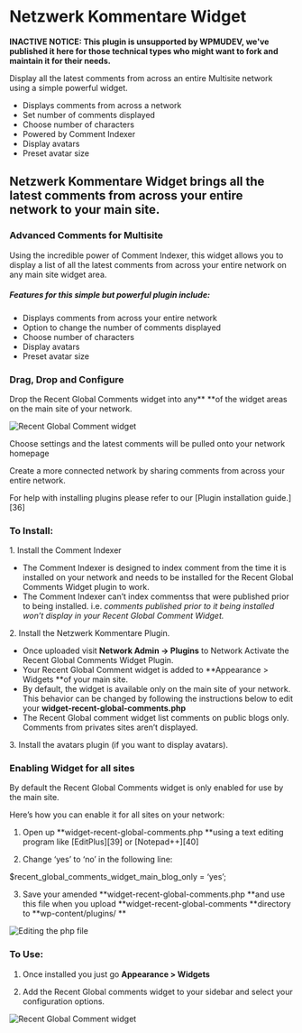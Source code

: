 # Netzwerk Kommentare Widget

**INACTIVE NOTICE: This plugin is unsupported by WPMUDEV, we've published it here for those technical types who might want to fork and maintain it for their needs.**


Display all the latest comments from across an entire Multisite network using a simple powerful widget.

* Displays comments from across a network 
* Set number of comments displayed 
* Choose number of characters 
* Powered by Comment Indexer 
* Display avatars 
* Preset avatar size 

## Netzwerk Kommentare Widget brings all the latest comments from across your entire network to your main site.

### Advanced Comments for Multisite

Using the incredible power of Comment Indexer, this widget allows you to display a list of all the latest comments from across your entire network on any main site widget area.

##### Features for this simple but powerful plugin include:

* Displays comments from across your entire network
* Option to change the number of comments displayed
* Choose number of characters
* Display avatars
* Preset avatar size

### Drag, Drop and Configure

Drop the Recent Global Comments widget into any** **of the widget areas on the main site of your network.

![Recent Global Comment widget][35]

Choose settings and the latest comments will be pulled onto your network homepage

Create a more connected network by sharing comments from across your entire network.

For help with installing plugins please refer to our [Plugin installation guide.][36]

### To Install:

1\. Install the Comment Indexer

* The Comment Indexer is designed to index comment from the time it is installed on your network and needs to be installed for the Recent Global Comments Widget plugin to work.
* The Comment Indexer can’t index commentss that were published prior to being installed. i.e. _comments published prior to it being installed won’t display in your Recent Global Comment Widget._

2\. Install the Netzwerk Kommentare Plugin.

* Once uploaded visit **Network Admin -> Plugins** to Network Activate the Recent Global Comments Widget Plugin.
* Your Recent Global Comment widget is added to **Appearance > Widgets **of your main site.
* By default, the widget is available only on the main site of your network. This behavior can be changed by following the instructions below to edit your **widget-recent-global-comments.php**
* The Recent Global comment widget list comments on public blogs only. Comments from privates sites aren’t displayed.

3\. Install the avatars plugin (if you want to display avatars).

### Enabling Widget for all sites

By default the Recent Global Comments widget is only enabled for use by the main site.

Here’s how you can enable it for all sites on your network:

1.  Open up **widget-recent-global-comments.php **using a text editing program like [EditPlus][39] or [Notepad++][40]

2.  Change ‘yes’ to ‘no’ in the following line:

$recent_global_comments_widget_main_blog_only = ‘yes’;

3.  Save your amended **widget-recent-global-comments.php **and use this file when you upload **widget-recent-global-comments **directory to **wp-content/plugins/ **

![Editing the php file][41]

### To Use:

1.  Once installed you just go **Appearance > Widgets**

2.  Add the Recent Global comments widget to your sidebar and select your configuration options.

![Recent Global Comment widget][42]

[35]: https://premium.wpmudev.org/wp-content/uploads/2009/03/recent-global-comments-widget.png
[41]: https://premium.wpmudev.org/wp-content/uploads/2009/03/recent-global-comments-widget-config.png
[42]: https://premium.wpmudev.org/wp-content/uploads/2009/03/recent-global-comments-widget1.png
